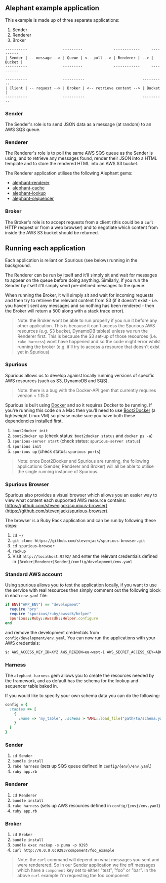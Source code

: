 ## Alephant example application

This example is made up of three separate applications:

1. Sender
2. Renderer
3. Broker

```
----------                ---------              ------------     ----------
| Sender | -- message --> | Queue | <-- poll --> | Renderer | --> | Bucket |
----------                ---------              ------------     ----------

----------                ----------                          ----------
| Client | -- request --> | Broker | <-- retrieve content --> | Bucket |
----------                ----------                          ----------
```

### Sender

The Sender's role is to send JSON data as a message (at random) to an AWS SQS queue.

### Renderer

The Renderer's role is to poll the same AWS SQS queue as the Sender is using, and to retrieve any messages found, render their JSON into a HTML template and to store the rendered HTML into an AWS S3 bucket.

The Renderer application utilises the following Alephant gems:

- [alephant-renderer](https://github.com/BBC-News/alephant-renderer)
- [alephant-cache](https://github.com/BBC-News/alephant-cache)
- [alephant-lookup](https://github.com/BBC-News/alephant-lookup)
- [alephant-sequencer](https://github.com/BBC-News/alephant-sequencer)

### Broker

The Broker's role is to accept requests from a client (this could be a `curl` HTTP request or from a web browser) and to negotiate which content from inside the AWS S3 bucket should be returned.

## Running each application

Each application is reliant on Spurious (see below) running in the background.

The Renderer can be run by itself and it'll simply sit and wait for messages to appear on the queue before doing anything. Similarly, if you run the Sender by itself it'll simply send pre-defined messages to the queue. 

When running the Broker, it will simply sit and wait for incoming requests and then try to retrieve the relevant content from S3 (if it doesn't exist - i.e. you haven't sent any messages and so nothing has been rendered - then the Broker will return a 500 along with a stack trace error).

> Note: the Broker wont be able to run properly if you run it before any other application. This is because it can't access the Spurious AWS resources (e.g. S3 bucket, DynamoDB tables) unless we run the Renderer first. This is because the S3 set-up of those resources (i.e. `rake harness`) wont have happened and so the code might error whilst running the broker (e.g. it'll try to access a resource that doesn't exist yet in Spurious)

### Spurious

Spurious allows us to develop against locally running versions of specific AWS resources (such as S3, DynamoDB and SQS).

> Note: there is a bug with the Docker-API gem that currently requires version < 1.15.0

Spurious is built using [Docker](https://www.docker.com/) and so it requires Docker to be running. If you're running this code on a Mac then you'll need to use [Boot2Docker](http://boot2docker.io/) (a lightweight Linux VM) so please make sure you have both these dependencies installed first.

1. `boot2docker init`
2. `boot2docker up` (check status: `boot2docker status` and `docker ps -a`)
3. `spurious-server start` (check status: `spurious-server status`)
4. `spurious init`
5. `spurious up` (check status: `spurious ports`)

> Note: once Boot2Docker and Spurious are running, the following applications (Sender, Renderer and Broker) will all be able to utilise the single running instance of Spurious.

### Spurious Browser

Spurious also provides a visual browser which allows you an easier way to view what content each supported AWS resource contains: [https://github.com/stevenjack/spurious-browser](https://github.com/stevenjack/spurious-browser).

The browser is a Ruby Rack application and can be run by following these steps:

1. `cd ~/`
2. `git clone https://github.com/stevenjack/spurious-browser.git`
3. `cd spurious-browser`
4. `rackup`
5. Visit `http://localhost:9292/` and enter the relevant credentials defined in `{Broker|Renderer|Sender}/config/development/env.yaml`

### Standard AWS account

Using spurious allows you to test the application locally, if you want to use the service with real resources then simply comment out the following block in each `env.yaml` file:

```ruby
if ENV["APP_ENV"] == "development"
  require "pry"
  require "spurious/ruby/awssdk/helper"
  Spurious::Ruby::Awssdk::Helper.configure
end
```

and remove the development credentials from `config/development/env.yaml`. You can now run the applications with your AWS credentials:

```bash
$: AWS_ACCESS_KEY_ID=XYZ AWS_REGION=eu-west-1 AWS_SECRET_ACCESS_KEY=ABC ruby app.rb
```

### Harness

The `alephant-harness` gem allows you to create the resources needed by the framework, and as default has the schema for the lookup and sequencer table baked in.

If you would like to specify your own schema data you can do the following:

```ruby
config = {
  :tables => [
    {
	  :name => 'my_table', :schema > YAML::load_file("path/to/schema.yaml")
    }
  ]
}
```

### Sender

1. `cd Sender`
2. `bundle install`
3. `rake harness` (sets up SQS queue defined in `config/{env}/env.yaml`)
4. `ruby app.rb`

### Renderer

1. `cd Renderer`
2. `bundle install`
3. `rake harness` (sets up AWS resources defined in `config/{env}/env.yaml`)
4. `ruby app.rb`

### Broker

1. `cd Broker`
2. `bundle install`
3. `bundle exec rackup -s puma -p 9293`
4. `curl http://0.0.0.0:9293/component/foo_example`

> Note: the `curl` command will depend on what messages you sent and were renderered. So in our Sender application we fire off messages which have a `component` key set to either "test", "foo" or "bar". In the above `curl` example I'm requesting the foo component
